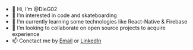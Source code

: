 - 👋 Hi, I’m @DieG02
- 👀 I’m interested in code and skateboarding
- 🌱 I’m currently learning some technologies like React-Native & Firebase
- 💞️ I’m looking to collaborate on open source projects to acquire experience
- 📫 Conctact me by [Email](https://mailto:diegobautista2002@gmail.com) or [LinkedIn](https://www.linkedin.com/in/diegobautista02/)

<!---
DieG02/DieG02 is a ✨ special ✨ repository because its `README.md` (this file) appears on your GitHub profile.
You can click the Preview link to take a look at your changes.
--->
